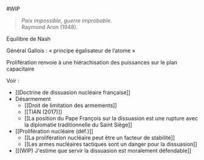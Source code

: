 #WIP 

>*Paix impossible, guerre improbable.*<br/>
>Raymond Aron (1948). 

Equilibre de Nash

Général Gallois : « principe égalisateur de l’atome »

Prolifération renvoie à une hiérachisation des puissances sur le plan capacitaire

Voir :

- [[Doctrine de dissuasion nucléaire française]]
- Désarmement
	- [[Droit de limitation des armements]]
	- [[TIAN (2017)]]
	- [[La position du Pape François sur la dissuasion est une rupture avec la diplomatie traditionnelle du Saint Siège]]
- [[Prolifération nucléaire (déf.)]]
	- [[La prolifération nucléaire peut être un facteur de stabilité]]
	- [[Les armes nucléaires tactiques sont un danger pour la dissuasion]]
- [[(WIP) J'estime que servir la dissuasion est moralement défendable]]